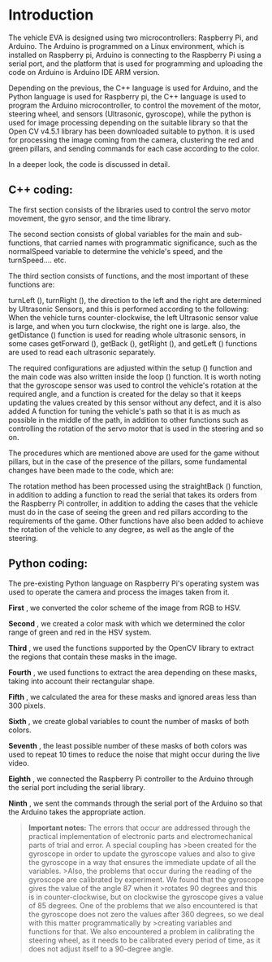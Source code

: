 
# Introduction #

The vehicle EVA is designed using two microcontrollers: Raspberry Pi, and Arduino. The Arduino is programmed on a Linux environment, which is installed on Raspberry pi, Arduino is connecting to the Raspberry Pi using a serial port, and the platform that is used for programming and uploading the code on Arduino is Arduino IDE ARM version.

Depending on the previous, the C++ language is used for Arduino, and the Python language is used for Raspberry pi, the C++ language is used to program the Arduino microcontroller, to control the movement of the motor, steering wheel, and sensors (Ultrasonic, gyroscope), while the python is used for image processing depending on the suitable library so that the Open CV v4.5.1 library has been downloaded suitable to python. it is used for processing the image coming from the camera, clustering the red and green pillars, and sending commands for each case according to the color.

In a deeper look, the code is discussed in detail.

## C++ coding: ##

The first section consists of the libraries used to control the servo motor movement, the gyro sensor, and the time library.

The second section consists of global variables for the main and sub-functions, that carried names with programmatic significance, such as the normalSpeed variable to determine the vehicle's speed, and the turnSpeed.... etc.

The third section consists of functions, and the most important of these functions are:

turnLeft (), turnRight (), the direction to the left and the right are determined by Ultrasonic Sensors, and this is performed according to the following: When the vehicle turns counter-clockwise, the left Ultrasonic sensor value is large, and when you turn clockwise, the right one is large. also, the getDistance () function is used for reading whole ultrasonic sensors, in some cases getForward (), getBack (), getRight (), and getLeft () functions are used to read each ultrasonic separately.

The required configurations are adjusted within the setup () function and the main code was also written inside the loop () function. It is worth noting that the gyroscope sensor was used to control the vehicle's rotation at the required angle, and a function is created for the delay so that it keeps updating the values ​​​​created by this sensor without any defect, and it is also added A function for tuning the vehicle's path so that it is as much as possible in the middle of the path, in addition to other functions such as controlling the rotation of the servo motor that is used in the steering and so on.

The procedures which are mentioned above are used for the game without pillars, but in the case of the presence of the pillars, some fundamental changes have been made to the code, which are:

The rotation method has been processed using the straightBack () function, in addition to adding a function to read the serial that takes its orders from the Raspberry Pi controller, in addition to adding the cases that the vehicle must do in the case of seeing the green and red pillars according to the requirements of the game. Other functions have also been added to achieve the rotation of the vehicle to any degree, as well as the angle of the steering.

## Python coding: ##

The pre-existing Python language on Raspberry Pi's operating system was used to operate the camera and process the images taken from it.

**First** , we converted the color scheme of the image from RGB to HSV.

**Second** , we created a color mask with which we determined the color range of green and red in the HSV system.

 **Third** , we used the functions supported by the OpenCV library to extract the regions that contain these masks in the image.

**Fourth**  , we used functions to extract the area depending on ​​these masks, taking into account their rectangular shape.

**Fifth**  , we calculated the area for these masks and ignored areas less than 300 pixels.

**Sixth** , we create global variables to count the number of masks of both colors.

**Seventh** , the least possible number of these masks of both colors was used to repeat 10 times to reduce the noise that might occur during the live video.

**Eighth** , we connected the Raspberry Pi controller to the Arduino through the serial port including the serial library.

**Ninth** , we sent the commands through the serial port of the Arduino so that the Arduino takes the appropriate action.



>**Important notes:**
>The errors that occur are addressed through the practical implementation of electronic parts and electromechanical parts of trial and error. A special coupling has >been created for the gyroscope in order to update the gyroscope values and also to give the gyroscope in a way that ensures the immediate update of all the variables. >Also, the problems that occur during the reading of the gyroscope are calibrated by experiment. We found that the gyroscope gives the value of the angle 87 when it >rotates 90 degrees and this is in counter-clockwise, but on clockwise the gyroscope gives a value of 85 degrees.
>One of the problems that we also encountered is that the gyroscope does not zero the values after 360 degrees, so we deal with this matter programmatically by >creating variables and functions for that. We also encountered a problem in calibrating the steering wheel, as it needs to be calibrated every period of time, as it does not adjust itself to a 90-degree angle.

